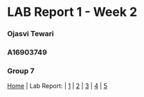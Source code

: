 # LAB Report 1 - Week 2
### Ojasvi Tewari
### A16903749
### Group 7

[Home](index.html) | Lab Report: | [1](lab-report-1-week-2.html) | [2](404.html) | [3](404.html) | [4](404.html) | [5](404.html)

